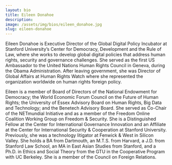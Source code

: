 ```yaml
---
layout: bio
title: Eileen Donahoe
description:
image: /assets/img/bios/eileen_donahoe.jpg
slug: eileen-donahoe
---
```

Eileen Donahoe is Executive Director of the Global Digital Policy Incubator at Stanford University’s Center for Democracy, Development and the Rule of Law, where she works to develop global digital policies that address human rights, security and governance challenges. She served as the first US Ambassador to the United Nations Human Rights Council in Geneva, during the Obama Administration. After leaving government, she was Director of Global Affairs at Human Rights Watch where she represented the organization worldwide on human rights foreign policy.

Eileen is a member of Board of Directors of the National Endowment for Democracy; the World Economic Forum Council on the Future of Human Rights; the University of Essex Advisory Board on Human Rights, Big Data and Technology; and the Benetech Advisory Board. She served as Co-Chair of the NETmundial Initiative and as a member of the Freedom Online Coalition Working Group on Freedom & Security.  She is a Distinguished Fellow at the Center for International Governance Innovation and an Affiliate at the Center for International Security & Cooperation at Stanford University. Previously, she was a technology litigator at Fenwick & West in Silicon Valley. She holds a BA from Dartmouth, an M.T.S. from Harvard, a J.D. from Stanford Law School, an MA in East Asian Studies from Stanford, and a Ph.D. in Ethics and Social Theory from the GTU in the Cooperative Program with UC Berkeley.  She is a member of the Council on Foreign Relations.
